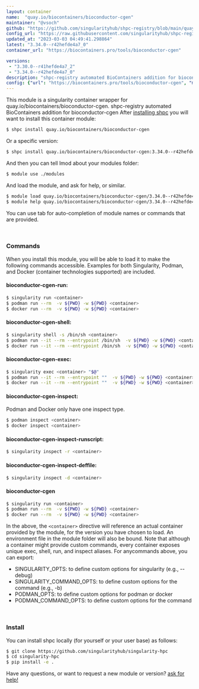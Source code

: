 ```yaml
---
layout: container
name:  "quay.io/biocontainers/bioconductor-cgen"
maintainer: "@vsoch"
github: "https://github.com/singularityhub/shpc-registry/blob/main/quay.io/biocontainers/bioconductor-cgen/container.yaml"
config_url: "https://raw.githubusercontent.com/singularityhub/shpc-registry/main/quay.io/biocontainers/bioconductor-cgen/container.yaml"
updated_at: "2023-03-03 04:49:41.298864"
latest: "3.34.0--r42hefde4a7_0"
container_url: "https://biocontainers.pro/tools/bioconductor-cgen"

versions:
 - "3.30.0--r41hefde4a7_2"
 - "3.34.0--r42hefde4a7_0"
description: "shpc-registry automated BioContainers addition for bioconductor-cgen"
config: {"url": "https://biocontainers.pro/tools/bioconductor-cgen", "maintainer": "@vsoch", "description": "shpc-registry automated BioContainers addition for bioconductor-cgen", "latest": {"3.34.0--r42hefde4a7_0": "sha256:9aec86d82f54e7ac579e32458680906a498b5e8c5158fe16be73fe26bb01d7be"}, "tags": {"3.30.0--r41hefde4a7_2": "sha256:aae7b16f9b984647f1a1e4a21c52ba8650dbd1390ca7f35156045acdbde3a4be", "3.34.0--r42hefde4a7_0": "sha256:9aec86d82f54e7ac579e32458680906a498b5e8c5158fe16be73fe26bb01d7be"}, "docker": "quay.io/biocontainers/bioconductor-cgen"}
---
```


This module is a singularity container wrapper for quay.io/biocontainers/bioconductor-cgen.
shpc-registry automated BioContainers addition for bioconductor-cgen
After [installing shpc](#install) you will want to install this container module:


```bash
$ shpc install quay.io/biocontainers/bioconductor-cgen
```

Or a specific version:

```bash
$ shpc install quay.io/biocontainers/bioconductor-cgen:3.34.0--r42hefde4a7_0
```

And then you can tell lmod about your modules folder:

```bash
$ module use ./modules
```

And load the module, and ask for help, or similar.

```bash
$ module load quay.io/biocontainers/bioconductor-cgen/3.34.0--r42hefde4a7_0
$ module help quay.io/biocontainers/bioconductor-cgen/3.34.0--r42hefde4a7_0
```

You can use tab for auto-completion of module names or commands that are provided.

<br>

### Commands

When you install this module, you will be able to load it to make the following commands accessible.
Examples for both Singularity, Podman, and Docker (container technologies supported) are included.

#### bioconductor-cgen-run:

```bash
$ singularity run <container>
$ podman run --rm  -v ${PWD} -w ${PWD} <container>
$ docker run --rm  -v ${PWD} -w ${PWD} <container>
```

#### bioconductor-cgen-shell:

```bash
$ singularity shell -s /bin/sh <container>
$ podman run --it --rm --entrypoint /bin/sh  -v ${PWD} -w ${PWD} <container>
$ docker run --it --rm --entrypoint /bin/sh  -v ${PWD} -w ${PWD} <container>
```

#### bioconductor-cgen-exec:

```bash
$ singularity exec <container> "$@"
$ podman run --it --rm --entrypoint ""  -v ${PWD} -w ${PWD} <container> "$@"
$ docker run --it --rm --entrypoint ""  -v ${PWD} -w ${PWD} <container> "$@"
```

#### bioconductor-cgen-inspect:

Podman and Docker only have one inspect type.

```bash
$ podman inspect <container>
$ docker inspect <container>
```

#### bioconductor-cgen-inspect-runscript:

```bash
$ singularity inspect -r <container>
```

#### bioconductor-cgen-inspect-deffile:

```bash
$ singularity inspect -d <container>
```



#### bioconductor-cgen

```bash
$ singularity run <container>
$ podman run --rm  -v ${PWD} -w ${PWD} <container>
$ docker run --rm  -v ${PWD} -w ${PWD} <container>
```


In the above, the `<container>` directive will reference an actual container provided
by the module, for the version you have chosen to load. An environment file in the
module folder will also be bound. Note that although a container
might provide custom commands, every container exposes unique exec, shell, run, and
inspect aliases. For anycommands above, you can export:

 - SINGULARITY_OPTS: to define custom options for singularity (e.g., --debug)
 - SINGULARITY_COMMAND_OPTS: to define custom options for the command (e.g., -b)
 - PODMAN_OPTS: to define custom options for podman or docker
 - PODMAN_COMMAND_OPTS: to define custom options for the command

<br>

### Install

You can install shpc locally (for yourself or your user base) as follows:

```bash
$ git clone https://github.com/singularityhub/singularity-hpc
$ cd singularity-hpc
$ pip install -e .
```

Have any questions, or want to request a new module or version? [ask for help!](https://github.com/singularityhub/singularity-hpc/issues)